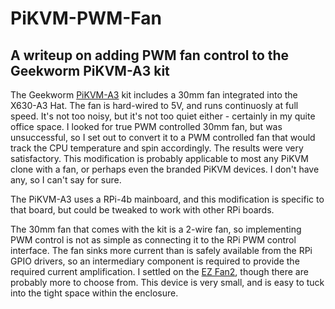 # PiKVM-PWM-Fan
## A writeup on adding PWM fan control to the Geekworm PiKVM-A3 kit
The Geekworm [PiKVM-A3](https://geekworm.com/products/pikvm-a3) kit includes a 30mm fan integrated into the X630-A3 Hat. The fan is hard-wired to 5V, and runs continuosly at full speed. It's not too noisy, but it's not too quiet either - certainly in my quite office space. I looked for true PWM controlled 30mm fan, but was unsuccessful, so I set out to convert it to a PWM controlled fan that would track the CPU temperature and spin accordingly. The results were very satisfactory. This modification is probably applicable to most any PiKVM clone with a fan, or perhaps even the branded PiKVM devices. I don't have any, so I can't say for sure.

The PiKVM-A3 uses a RPi-4b mainboard, and this modification is specific to that board, but could be tweaked to work with other RPi boards.

The 30mm fan that comes with the kit is a 2-wire fan, so implementing PWM control is not as simple as connecting it to the RPi PWM control interface. The fan sinks more current than is safely available from the RPi GPIO drivers, so an intermediary component is required to provide the required current amplification.  I settled on the [EZ Fan2](https://www.tindie.com/products/jeremycook/ez-fan2-tiny-raspberry-pi-fan-controller), though there are probably more to choose from. This device is very small, and is easy to tuck into the tight space within the enclosure.
